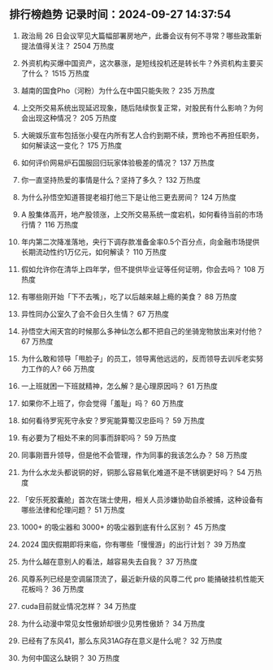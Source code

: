 
## 排行榜趋势 记录时间：2024-09-27 14:37:54
  
  1. 政治局 26 日会议罕见大篇幅部署房地产，此番会议有何不寻常？哪些政策新提法值得关注？ 2504 万热度
    
  2. 外资机构买爆中国资产，这次暴涨，是短线投机还是转长牛？外资机构主要买了什么？ 1515 万热度
    
  3. 越南的国食Pho（河粉）为什么在中国只能失败？ 235 万热度
    
  4. 上交所交易系统出现延迟现象，随后陆续恢复正常，对股民有什么影响？为何会出现这种情况？ 205 万热度
    
  5. 大碗娱乐宣布包括张小斐在内所有艺人合约到期不续，贾玲也不再担任职务，如何解读这一变化？ 175 万热度
    
  6. 如何评价网易炉石国服回归玩家体验极差的情况？ 137 万热度
    
  7. 你一直坚持热爱的事情是什么？坚持了多久？ 132 万热度
    
  8. 为什么孙悟空知道菩提老祖打他三下是让他三更去房间？ 124 万热度
    
  9. A 股集体高开，地产股领涨，上交所交易系统一度宕机，如何看待当前的市场行情？ 116 万热度
    
  10. 年内第二次降准落地，央行下调存款准备金率0.5个百分点，向金融市场提供长期流动性约1万亿元，如何解读？ 110 万热度
    
  11. 假如允许你在清华上四年学，但不提供毕业证等任何证明，你会去吗？ 108 万热度
    
  12. 有哪些刚开始「下不去嘴」，吃了以后越来越上瘾的美食？ 88 万热度
    
  13. 异性同办公室久了会不会日久生情？ 67 万热度
    
  14. 孙悟空大闹天宫的时候那么多神仙怎么都不把自己的坐骑宠物放出来对付他？ 67 万热度
    
  15. 为什么敢和领导「甩脸子」的员工，领导离他远远的，反而领导去训斥老实努力工作的人? 66 万热度
    
  16. 一上班就困一下班就精神，怎么解？是心理原因吗？ 61 万热度
    
  17. 如果你不上班了，你会觉得「羞耻」吗？ 60 万热度
    
  18. 如何看待罗宪死守永安？罗宪能算蜀汉忠臣吗？ 59 万热度
    
  19. 有必要为了相处不来的同事而辞职吗？ 59 万热度
    
  20. 同事刚晋升领导，但是他不会管理，作为同事的我该怎么办？ 58 万热度
    
  21. 为什么水龙头都说铜的好，铜那么容易氧化难道不是不锈钢更好吗？ 54 万热度
    
  22. 「安乐死胶囊舱」首次在瑞士使用，相关人员涉嫌协助自杀被捕，这种设备有哪些法律和伦理问题？ 51 万热度
    
  23. 1000+ 的吸尘器和 3000+ 的吸尘器到底有什么区别？ 45 万热度
    
  24. 2024 国庆假期即将来临，你有哪些「慢慢游」的出行计划？ 39 万热度
    
  25. 为什么越在意别人的看法，越容易失去自我？ 37 万热度
    
  26. 风尊系列已经是空调届顶流了，最近新升级的风尊二代 pro 能捅破挂机性能天花板吗？ 36 万热度
    
  27. cuda目前就业情况怎样？ 34 万热度
    
  28. 为什么动漫中常见女性傲娇却很少见男性傲娇？ 34 万热度
    
  29. 已经有了东风41，那么东风31AG存在意义是什么呢？ 32 万热度
    
  30. 为何中国这么缺铜？ 30 万热度
    